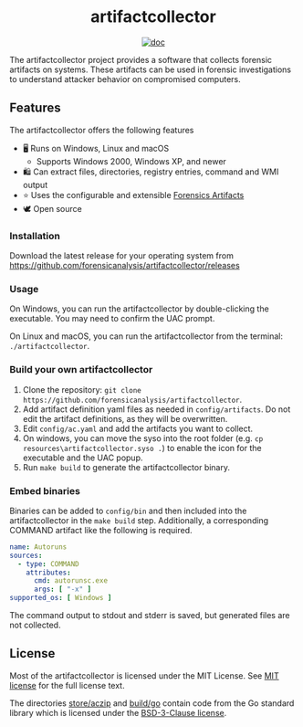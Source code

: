 <h1 align="center">artifactcollector</h1>

<p  align="center">
 <a href="https://godocs.io/github.com/forensicanalysis/artifactcollector"><img src="https://godocs.io/github.com/forensicanalysis/artifactcollector?status.svg" alt="doc" /></a>
</p>

The artifactcollector project provides a software that collects forensic artifacts
on systems. These artifacts can be used in forensic investigations to understand
attacker behavior on compromised computers.

## Features

The artifactcollector offers the following features

- ️🖥️ Runs on Windows, Linux and macOS
    - Supports Windows 2000, Windows XP, and newer
- 🛍️ Can extract files, directories, registry entries, command and WMI output
- ⭐ Uses the configurable and extensible [Forensics Artifacts](https://github.com/forensicanalysis/artifacts)
- 🕊️ Open source

### Installation

Download the latest release for your operating system
from https://github.com/forensicanalysis/artifactcollector/releases

### Usage

On Windows, you can run the artifactcollector by double-clicking the executable.
You may need to confirm the UAC prompt.

On Linux and macOS, you can run the artifactcollector from the terminal: `./artifactcollector`.

### Build your own artifactcollector

1. Clone the repository: `git clone https://github.com/forensicanalysis/artifactcollector`.
2. Add artifact definition yaml files as needed in `config/artifacts`. Do not edit the
   artifact definitions, as they will be overwritten.
3. Edit `config/ac.yaml` and add the artifacts you want to collect.
4. On windows, you can move the syso into the root folder (e.g. `cp resources\artifactcollector.syso .`)
   to enable the icon for the executable and the UAC popup.
5. Run `make build` to generate the artifactcollector binary.

### Embed binaries

Binaries can be added to `config/bin` and then included into the artifactcollector
in the `make build` step. Additionally, a corresponding COMMAND artifact like
the following is required.

```yaml
name: Autoruns
sources:
  - type: COMMAND
    attributes:
      cmd: autorunsc.exe
      args: [ "-x" ]
supported_os: [ Windows ]
```

The command output to stdout and stderr is saved, but generated
files are not collected.

## License

Most of the artifactcollector is licensed under the MIT License. See [MIT license](LICENSE) for the full license text.

The directories [store/aczip](store/aczip) and [build/go](build/go) contain code from the Go standard library
which is licensed under the [BSD-3-Clause license](LICENSE-BSD).